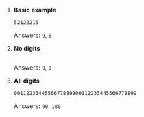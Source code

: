 1.  **Basic example**

    ```
    52122215
    ```

    Answers: `9`, `6`

2.  **No digits**

    ```

    ```

    Answers: `0`, `0`

3.  **All digits**

    ```
    0011223344556677889900112233445566778899
    ```

    Answers: `90`, `180`
